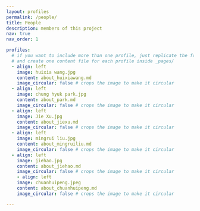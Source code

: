 ```yaml
---
layout: profiles
permalink: /people/
title: People
description: members of this project
nav: true
nav_order: 1

profiles:
  # if you want to include more than one profile, just replicate the following block
  # and create one content file for each profile inside _pages/
  - align: left
    image: huixia wang.jpg
    content: about_huixiawang.md
    image_circular: false # crops the image to make it circular
  - align: left
    image: chung hyuk park.jpg
    content: about_park.md
    image_circular: false # crops the image to make it circular
  - align: left
    image: Jie Xu.jpg
    content: about_jiexu.md
    image_circular: false # crops the image to make it circular
  - align: left
    image: mingrui liu.jpg
    content: about_mingruiliu.md
    image_circular: false # crops the image to make it circular
  - align: left
    image: jiehao.jpg
    content: about_jiehao.md
    image_circular: false # crops the image to make it circular
    - align: left
    image: chuanhuipeng.jpeg
    content: about_chuanhuipeng.md
    image_circular: false # crops the image to make it circular

---
```

